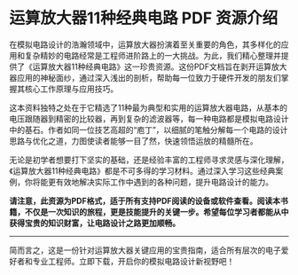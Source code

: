 # 运算放大器11种经典电路 PDF 资源介绍

在模拟电路设计的浩瀚领域中，运算放大器扮演着至关重要的角色，其多样化的应用和复杂精妙的电路经常是工程师进阶路上的一大挑战。为此，我们精心整理并提供了《运算放大器11种经典电路》这一珍贵资源。这份PDF文档旨在剥开运算放大器应用的神秘面纱，通过深入浅出的剖析，帮助每一位致力于硬件开发的朋友们掌握其核心工作原理与应用技巧。

这本资料独特之处在于它精选了11种最为典型和实用的运算放大器电路，从基本的电压跟随器到精密的比较器，再到复杂的滤波器等，每一种电路都是模拟电路设计中的基石。作者如同一位技艺高超的“庖丁”，以细腻的笔触分解每一个电路的设计思路与优化之道，力图使读者能够一目了然，快速领悟运放的精髓所在。

无论是初学者想要打下坚实的基础，还是经验丰富的工程师寻求灵感与深化理解，《运算放大器11种经典电路》都是不可多得的学习材料。通过深入学习这些经典案例，你将能更有效地解决实际工作中遇到的各种问题，提升电路设计的能力。

**请注意，此资源为PDF格式，适于所有支持PDF阅读的设备或软件查看。阅读本书籍，不仅是一次知识的旅程，更是技能提升的关键一步。希望每位学习者都能从中获得宝贵的知识财富，让电路设计之路更加顺畅。**

---

简而言之，这是一份针对运算放大器关键应用的宝贵指南，适合所有层次的电子爱好者和专业工程师。立即下载，开启你的模拟电路设计新视野吧！